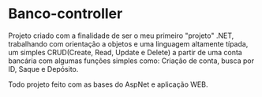 # Banco-controller
Projeto criado com a finalidade de ser o meu primeiro "projeto" .NET, trabalhando com orientação a objetos e uma linguagem altamente típada, um simples CRUD(Create, Read, Update e Delete) a partir de uma conta bancária com algumas funções simples como: Criação de conta, busca por ID, Saque e Depósito.


Todo projeto feito com as bases do AspNet e aplicação WEB.
